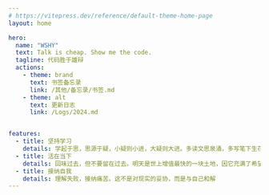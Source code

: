 ```yaml
---
# https://vitepress.dev/reference/default-theme-home-page
layout: home

hero:
  name: "WSHY"
  text: Talk is cheap. Show me the code.
  tagline: 代码胜于雄辩
  actions:
    - theme: brand
      text: 书签备忘录
      link: /其他/备忘录/书签.md
    - theme: alt
      text: 更新日志
      link: /Logs/2024.md


features:
  - title: 坚持学习
    details: 学起于思，思源于疑，小疑则小进，大疑则大进。多读文思泉涌，多写笔下生花
  - title: 活在当下
    details: 回味过去，但不要留在过去。明天是世上增值最快的一块土地，因它充满了希望
  - title: 接纳自我
    details: 理解失败，接纳痛苦。这不是对现实的妥协，而是与自己和解
---
```



